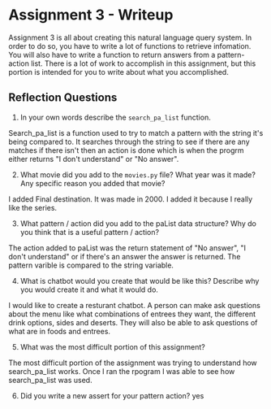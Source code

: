 # Assignment 3 - Writeup

Assignment 3 is all about creating this natural language query system.  In order to do so, you have to write a lot of functions to retrieve infomation.  You will also have to write a function to return answers from a pattern-action list.  There is a lot of work to accomplish in this assignment, but this portion is intended for you to write about what you accomplished.

## Reflection Questions
1. In your own words describe the `search_pa_list` function.

Search_pa_list is a function used to try to match a pattern with the string it's being compared to. It searches through the string to see if there are any matches if there isn't then an action is done which is when the progrm either returns "I don't understand" or "No answer".

2. What movie did you add to the `movies.py` file?  What year was it made? Any specific reason you added that movie?

I added Final destination. It was made in 2000. I added it because I really like the series.

3. What pattern / action did you add to the paList data structure?  Why do you think that is a useful pattern / action?

The action added to paList was the return statement of "No answer", "I don't understand" or if there's an answer the answer is returned. The pattern varible is compared to the string variable.

4. What is chatbot would you create that would be like this?  Describe why you would create it and what it would do.

I would like to create a resturant chatbot. A person can make ask questions about the menu like what combinations of entrees they want, the different drink options, sides and deserts. They will also be able to ask questions of what are in foods and entrees.

5. What was the most difficult portion of this assignment?

The most difficult portion of the assignment was trying to understand how search_pa_list works. Once I ran the rpogram I was able to see how search_pa_list was used.

6. Did you write a new assert for your pattern action?
yes


